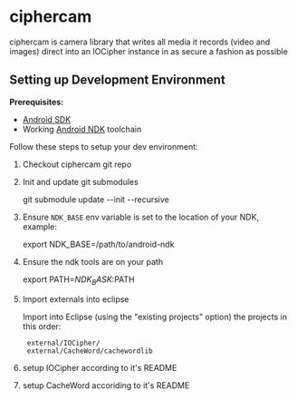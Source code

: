 ciphercam
=========

ciphercam is camera library that writes all media it records (video and images) direct into an IOCipher instance in as secure a fashion as possible


## Setting up Development Environment

**Prerequisites:**

* [Android SDK](https://developer.android.com/sdk/installing/index.html)
* Working [Android NDK](https://developer.android.com/tools/sdk/ndk/index.html) toolchain

Follow these steps to setup your dev environment:

1. Checkout ciphercam git repo
2. Init and update git submodules

    git submodule update --init --recursive

3. Ensure `NDK_BASE` env variable is set to the location of your NDK, example:

    export NDK_BASE=/path/to/android-ndk

4. Ensure the ndk tools are on your path

    export PATH=$NDK_BASK:$PATH

5. Import externals into eclipse

    Import into Eclipse (using the "existing projects" option) the projects in this order:

        external/IOCipher/
        external/CacheWord/cachewordlib
        
6. setup IOCipher according to it's README

7. setup CacheWord accoriding to it's README
